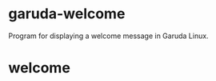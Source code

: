 garuda-welcome
===================

Program for displaying a welcome message in Garuda Linux.
# welcome
